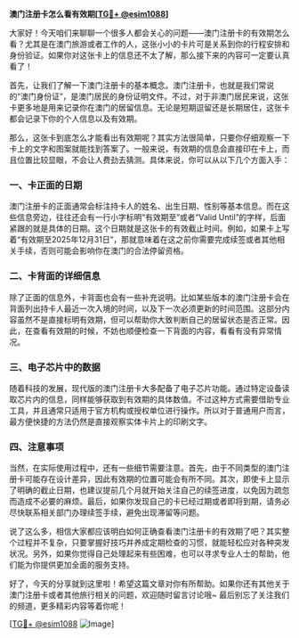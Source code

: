 **澳门注册卡怎么看有效期[[TG💪+ @esim1088](https://t.me/s/esim1088)]**

大家好！今天咱们来聊聊一个很多人都会关心的问题——澳门注册卡的有效期怎么看？尤其是在澳门旅游或者工作的人，这张小小的卡片可是关系到你的行程安排和身份验证。如果你对这张卡上的信息还不太了解，那么接下来的内容可一定要认真看了！

首先，让我们了解一下澳门注册卡的基本概念。澳门注册卡，也就是我们常说的“澳门身份证”，是澳门居民的身份证明文件。不过，对于非澳门居民来说，这张卡更多地是用来记录你在澳门的居留信息。无论是短期逗留还是长期居住，这张卡都会记录下你的个人信息以及有效期。

那么，这张卡到底怎么才能看出有效期呢？其实方法很简单，只要你仔细观察一下卡上的文字和图案就能找到答案了。一般来说，有效期的信息会直接印在卡上，而且位置比较显眼，不会让人费劲去猜测。具体来说，你可以从以下几个方面入手：

### 一、卡正面的日期

澳门注册卡的正面通常会标注持卡人的姓名、出生日期、性别等基本信息。而在这些信息旁边，往往还会有一行小字标明“有效期至”或者“Valid Until”的字样，后面紧跟的就是具体的日期。这个日期就是这张卡的有效截止时间。例如，如果卡上写着“有效期至2025年12月31日”，那就意味着在这之前你需要完成续签或者其他相关手续，否则可能会影响你在澳门的合法停留资格。

### 二、卡背面的详细信息

除了正面的信息外，卡背面也会有一些补充说明。比如某些版本的澳门注册卡会在背面列出持卡人最近一次入境的时间，以及下一次必须更新的时间范围。这部分内容虽然不是直接标明有效期，但可以帮助你大致判断自己的居留状态是否正常。因此，在查看有效期的时候，不妨也顺便检查一下背面的内容，看看有没有异常情况。

### 三、电子芯片中的数据

随着科技的发展，现代版的澳门注册卡大多配备了电子芯片功能。通过特定设备读取芯片内的信息，同样能够获取到有效期的具体数值。不过这种方式需要借助专业工具，并且通常只适用于官方机构或授权单位进行操作。所以对于普通用户而言，最方便快捷的方法仍然是直接观察实体卡片上的印刷文字。

### 四、注意事项

当然，在实际使用过程中，还有一些细节需要注意。首先，由于不同类型的澳门注册卡可能存在设计差异，因此有效期的位置可能会有所不同。其次，即使卡上显示了明确的截止日期，也建议提前几个月就开始关注自己的续签进度，以免因为疏忽而造成不必要的麻烦。最后，如果你发现自己的卡已经过期或者即将到期，请务必尽快联系相关部门办理续签手续，避免出现滞留等问题。

说了这么多，相信大家都应该明白如何正确查看澳门注册卡的有效期了吧？其实整个过程并不复杂，只要掌握好技巧并养成定期检查的习惯，就能轻松应对各种突发状况。另外，如果你觉得自己处理起来有些困难，也可以寻求专业人士的帮助，他们能为你提供更加全面的服务支持。

好了，今天的分享就到这里啦！希望这篇文章对你有所帮助。如果你还有其他关于澳门注册卡或者其他旅行相关的问题，欢迎随时留言讨论哦~ 最后别忘了关注我们的频道，更多精彩内容等着你呢！

[[TG💪+ @esim1088](https://t.me/s/esim1088) ![Image](https://i.postimg.cc/4NQfJmqS/Snipaste-2025-05-13-00-14-12.png)]